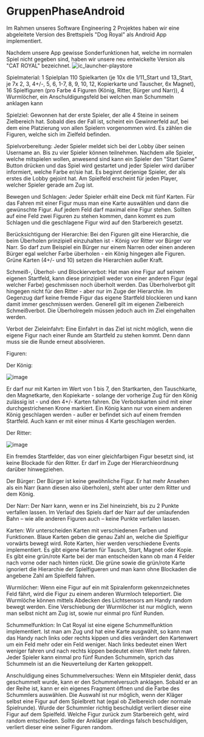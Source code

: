 # GruppenPhaseAndroid
Im Rahmen unseres Software Engineering 2 Projektes haben wir eine abgeleitete Version des Brettspiels "Dog Royal" als Android App implementiert.

Nachdem unsere App gewisse Sonderfunktionen hat, welche im normalen Spiel nicht gegeben sind, haben wir unsere neu entwickelte Version als "CAT ROYAL" bezeichnet.
![ic_launcher-playstore](https://user-images.githubusercontent.com/101360700/174664561-e1d662cf-c6c3-4905-8162-9770e6d5b67f.png)


Spielmaterial:
1 Spielplan
110 Spielkarten (je 10x die 1/11_Start und 13_Start, je 7x 2, 3, 4+/-,
5, 6, 1-7, 8, 9, 10, 12, Kopierkarte und Tauscher, 6x Magnet), 
16 Spielfiguren (pro Farbe 4 Figuren (König, Ritter, Bürger und Narr)), 
4 Wurmlöcher, 
ein Anschuldigungsfeld bei welchen man Schummeln anklagen kann

Spielziel:
Gewonnen hat der erste Spieler, der alle 4 Steine in seinem Zielbereich hat.
Sobald dies der Fall ist, scheint ein Gewinnerfeld auf, bei dem eine Platzierung von allen Spielern vorgenommen wird. Es zählen die Figuren, welche sich im Zielfeld befinden.

Spielvorbereitung:
Jeder Spieler meldet sich bei der Lobby über seinen Username an. Bis zu vier Spieler können teilnehmen. Nachdem alle Spieler, welche mitspielen wollen, anwesend sind kann ein Spieler den "Start Game" Button drücken und das Spiel wird gestartet und jeder Spieler wird darüber informiert, welche Farbe er/sie hat. Es beginnt derjenige Spieler, der als erstes die Lobby gejoint hat. Am Spielfeld erscheint für jeden Player, welcher Spieler gerade am Zug ist.

Bewegen und Schlagen: 
Jeder Spieler erhält eine Deck mit fünf Karten. Für das Fahren mit einer Figur muss man eine Karte auswählen und dann die gewünschte Figur. Auf jedem Feld darf maximal eine Figur stehen. Sollten auf eine Feld zwei Figuren zu stehen kommen, dann kommt es zum Schlagen und die geschlagene Figur wird auf den Starbereich gesetzt.

Berücksichtigung der Hierarchie:
Bei den Figuren gilt eine Hierarchie, die beim Überholen prinzipiell einzuhalten ist - König vor Ritter vor Bürger vor Narr. So darf zum Beispiel ein Bürger nur einem Narren oder einen anderen Bürger egal welcher Farbe überholen - ein König hingegen alle Figuren. Grüne Karten (4+/- und 10) setzen die Hierarchien außer Kraft.

Schmeiß-, Überhol- und Blockierverbot:
Hat man eine Figur auf seinem eigenen Startfeld, kann diese prinzipiell weder von einer anderen Figur (egal welcher Farbe) geschmissen noch überholt werden. Das Überholverbot gilt hingegen nicht für den Ritter - aber nur im Zuge der Hierarchie. Im Gegenzug darf keine fremde Figur das eigene Startfeld blockieren und kann damit immer geschmissen werden. Generell gilt im eigenen Zielbereich Schmeißverbot. Die Überholregeln müssen jedoch auch im Ziel eingehalten werden.

Verbot der Zieleinfahrt:
Eine Einfahrt in das Ziel ist nicht möglich, wenn die eigene Figur nach einer Runde am Startfeld zu stehen kommt. Denn dann muss sie die Runde erneut absolvieren.

Figuren:

Der König:

![image](https://user-images.githubusercontent.com/101360700/174873386-49947c70-209d-4a24-9435-048647a1f6be.png)

Er darf nur mit Karten im Wert von 1 bis 7, den Startkarten, 
den Tauschkarte, den Magnetkarte, den Kopiekarte - 
solange der vorherige Zug für den König zulässig ist - und 
den 4+/- Karten fahren. 
Die Verbotskarten sind mit einer durchgestrichenen Krone markiert. 
Ein König kann nur von einem anderen König geschlagen werden - 
außer er befindet sich auf einem fremden Startfeld. 
Auch kann er mit einer minus 4 Karte geschlagen werden.

Der Ritter:

![image](https://user-images.githubusercontent.com/101360700/174872940-791cf825-a9b5-4ce1-acee-8777b77fe303.png)

Ein fremdes Startfelder, das
von einer gleichfarbigen Figur
besetzt sind, ist keine Blockade für den Ritter. 
Er darf im Zuge der Hierarchieordnung
darüber hinwegziehen. 

Der Bürger:
Der Bürger ist keine gewöhnliche
Figur. Er hat mehr Ansehen als ein
Narr (kann diesen also überholen),
steht aber unter dem Ritter und dem
König.

Der Narr:
Der Narr kann, wenn er ins Ziel
hineinzieht, bis zu 2 Punkte verfallen
lassen. Im Verlauf des Spiels darf
der Narr auf der umlaufenden Bahn
– wie alle anderen Figuren auch –
keine Punkte verfallen lassen.


Karten:
Wir unterscheiden Karten mit verschiedenen Farben und Funktionen. Blaue Karten geben die genau Zahl an, welche die Spielfigur vorwärts bewegt wird. 
Rote Karten, hier werden verschiedene Events implementiert. Es gibt eigene Karten für Tausch, Start, Magnet oder Kopie. 
Es gibt eine grün/rote Karte bei der man entscheiden kann ob man 4 Felder nach vorne oder nach hinten rückt.
Die grüne sowie die grün/rote Karte ignoriert die Hierarchie der Spielfigueren und man kann ohne Blockaden die angebene Zahl am Spielfeld fahren.


Wurmlöcher:
Wenn eine Figur auf ein mit Spiralenform gekennzeichnetes Feld fährt, wird die Figur zu einem anderen Wurmloch teleportiert. Die Wurmlöche können mittels Abdecken des Lichtsensors am Handy random bewegt werden. Eine Verschiebung der Wurmlöcher ist nur möglich, wenn man selbst nicht am Zug ist, sowie nur einmal pro fünf Runden.

Schummelfunktion:
In Cat Royal ist eine eigene Schummelfunktion implementiert. Ist man am Zug und hat eine Karte ausgwählt, so kann man das Handy nach links oder rechts kippen und dies verändert den Kartenwert um ein Feld mehr oder ein Feld weniger. Nach links bedeutet einen Wert weniger fahren und nach rechts kippen bedeutet einen Wert mehr fahren. Jeder Spieler kann einmal pro fünf Runden Schummeln, sprich das Schummeln ist an die Neuverteilung der Karten gekoppelt.

Anschuldigung eines Schummelversuches:
Wenn ein Mitspieler denkt, dass geschummelt wurde, kann er den Schummelversuch anklagen. Sobald er an der Reihe ist, kann er ein eigenes Fragment öffnen und die Farbe des Schummlers auswählen. Die Auswahl ist nur möglich, wenn der Kläger selbst eine Figur auf dem Spielbrett hat (egal ob Zielbereich oder normale Spielrunde). Wurde der Schummler richtig beschuldigt verliert dieser eine Figur auf dem Spielfeld. Welche Figur zurück zum Starbereich geht, wird random entschieden. Sollte der Ankläger allerdings falsch beschuldigen, verliert dieser eine seiner Figuren random.


